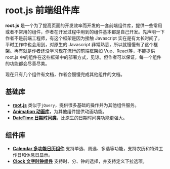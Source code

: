 # root.js 前端组件库

**root.js** 是一个为了提高页面的开发效率而开发的一套前端组件库，提供一些常用或者不常用的组件，作者在开发过程中用到的组件基本都是自己开发。先声明一下作者不是前端工程师，有这个框架是因为接触 Javascript 实在是有太长时间了，平时工作中也会用到，对原生的 Javascript 非常熟悉，所以就慢慢有了这个框架。再有就是作者还没学习现在流行的前端框架如 Vue、React等，不能提供 root.js 中的组件在这些框架中的部署方式，见谅。但作者可以保证，每一个组件的功能都会尽善尽美。

现在只有几个组件有文档，作者会慢慢完成其他组件的文档。

## 基础库

* [**root.js**](/root.js/root.md) 类似于`jQuery`，提供很多基础的操作并为其他组件服务。
* [**Animation 动画库**](/root.js/animation.md)，为其他组件提供动画功能。
* [**DateTime 日期时间类**](/root.js/datetime.md)，比原生的日期时间类功能更强大。


## 组件库

* [**Calendar 多功能日历组件**](/root.js/calendar.md) 支持单选、周选、多选等功能，支持农历和特殊工作日和休息日显示。
* [**Clock 文字时钟组件**](/root.js/clock.md) 支持时、分、钟的选择，并支持定义下拉选项。